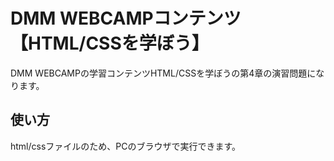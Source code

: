 # DMM WEBCAMPコンテンツ【HTML/CSSを学ぼう】
DMM WEBCAMPの学習コンテンツHTML/CSSを学ぼうの第4章の演習問題になります。
## 使い方
html/cssファイルのため、PCのブラウザで実行できます。
